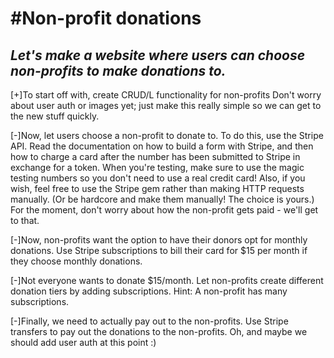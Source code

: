 #Non-profit donations
=======================

*Let's make a website where users can choose non-profits to make donations to.*
-----------------------------

[+]To start off with, create CRUD/L functionality for non-profits Don't worry about user auth or images yet; just make this really simple so we can get to the new stuff quickly.

[-]Now, let users choose a non-profit to donate to. To do this, use the Stripe API. Read the documentation on how to build a form with Stripe, and then how to charge a card after the number has been submitted to Stripe in exchange for a token. When you're testing, make sure to use the magic testing numbers so you don't need to use a real credit card! Also, if you wish, feel free to use the Stripe gem rather than making HTTP requests manually. (Or be hardcore and make them manually! The choice is yours.) For the moment, don't worry about how the non-profit gets paid - we'll get to that.

[-]Now, non-profits want the option to have their donors opt for monthly donations. Use Stripe subscriptions to bill their card for $15 per month if they choose monthly donations.

[-]Not everyone wants to donate $15/month. Let non-profits create different donation tiers by adding subscriptions. Hint: A non-profit has many subscriptions.

[-]Finally, we need to actually pay out to the non-profits. Use Stripe transfers to pay out the donations to the non-profits.
Oh, and maybe we should add user auth at this point :)
